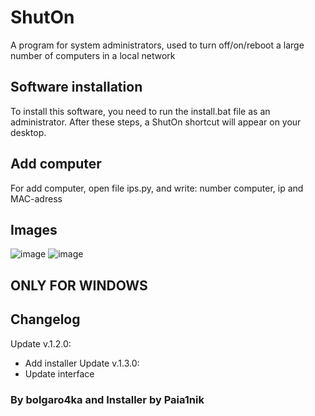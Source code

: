 # ShutOn
A program for system administrators, used to turn off/on/reboot a large number of computers in a local network

## Software installation
To install this software, you need to run the install.bat file as an administrator. After these steps, a ShutOn shortcut will appear on your desktop.

## Add computer
For add computer, open file ips.py, and write: number computer, ip and MAC-adress




## Images
![image](https://github.com/bolgaro4ka/ShutOn/assets/123888141/1c75803c-0e69-41d7-aad5-315081d8dd82)
![image](https://github.com/bolgaro4ka/ShutOn/assets/123888141/b5cb65e4-6eed-43e9-8658-7b5310b91392)

## ONLY FOR WINDOWS

## Changelog
Update v.1.2.0:
  - Add installer
Update v.1.3.0:
  - Update interface

### By bolgaro4ka and Installer by Paia1nik
